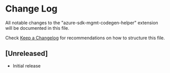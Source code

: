 # Change Log

All notable changes to the "azure-sdk-mgmt-codegen-helper" extension will be documented in this file.

Check [Keep a Changelog](http://keepachangelog.com/) for recommendations on how to structure this file.

## [Unreleased]

- Initial release